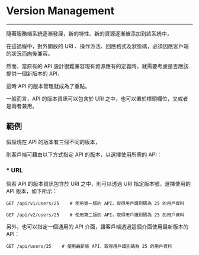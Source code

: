 # Version Management

---

隨著服務端系統逐漸發展，新的特性、新的資源逐漸被添加到該系統中，

在這過程中，對外開放的 URI 、操作方法、回應格式及狀態碼，必須因應客戶端的狀況而向後兼容。

然而，當原有的 API 設計很難兼容現有資源應有的定義時，就需要考慮是否應該提供一個新版本的 API，

這時 API 的版本管理就成為了重點。

一般而言，API 的版本資訊可以包含於 URI 之中，也可以置於標頭欄位，又或者是兩者兼用。

## 範例

假設現在 API 的版本有三個不同的版本，

則客戶端可藉由以下方式指定 API 的版本，以選擇使用所需的 API：

### * URL


倘若 API 的版本資訊包含於 URI 之中，則可以透過 URI 指定版本號，選擇使用的 API 版本，如下所示：

```
GET /api/v1/users/25    # 使用第一版的 API，取得用戶識別碼為 25 的用戶資料

GET /api/v2/users/25    # 使用第二版的 API，取得用戶識別碼為 25 的用戶資料
```

另外，也可以指定一個通用的 API 介面，讓客戶端透過這個介面使用最新版本的 API：

```
GET /api/users/25    # 使用最新版 API，取得用戶識別碼為 25 的用戶資料
```

### 

